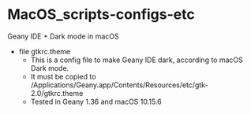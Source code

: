 # MacOS_scripts-configs-etc

Geany IDE + Dark mode in macOS 
* file gtkrc.theme
  * This is a config file to make Geany IDE dark, according to macOS Dark mode.
  * It must be copied to /Applications/Geany.app/Contents/Resources/etc/gtk-2.0/gtkrc.theme
  * Tested in Geany 1.36 and macOS 10.15.6